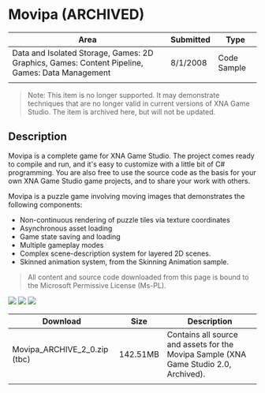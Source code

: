 # Movipa (ARCHIVED)

|Area|Submitted|Type|
|-|-|-|
Data and Isolated Storage, Games: 2D Graphics, Games: Content Pipeline, Games: Data Management|8/1/2008|Code Sample
||||

> Note: This item is no longer supported. It may demonstrate techniques that are no longer valid in current versions of XNA Game Studio. The item is archived here, but will not be updated.

## Description

Movipa is a complete game for XNA Game Studio. The project comes ready to compile and run, and it's easy to customize with a little bit of C# programming. You are also free to use the source code as the basis for your own XNA Game Studio game projects, and to share your work with others.

Movipa is a puzzle game involving moving images that demonstrates the following components:

* Non-continuous rendering of puzzle tiles via texture coordinates
* Asynchronous asset loading
* Game state saving and loading
* Multiple gameplay modes
* Complex scene-description system for layered 2D scenes.
* Skinned animation system, from the Skinning Animation sample.

> All content and source code downloaded from this page is bound to the Microsoft Permissive License (Ms-PL).

![](https://github.com/SimonDarksideJ/XNAGameStudio/raw/master/Images/a-lebank-image11.PNG?raw=true)
![](https://github.com/SimonDarksideJ/XNAGameStudio/raw/master/Images/a-lebank-image12.PNG?raw=true)
![](https://github.com/SimonDarksideJ/XNAGameStudio/raw/master/Images/a-lebank-image4.PNG?raw=true)

Download | Size | Description
---|---|---|
Movipa_ARCHIVE_2_0.zip (tbc) | 142.51MB | Contains all source and assets for the Movipa Sample (XNA Game Studio 2.0, Archived).
||||

